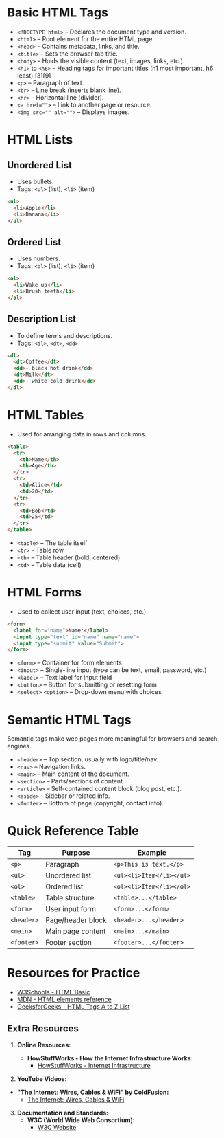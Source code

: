 # Basic HTML Tags

- `<!DOCTYPE html>` – Declares the document type and version.
- `<html>` – Root element for the entire HTML page.
- `<head>` – Contains metadata, links, and title.
- `<title>` – Sets the browser tab title.
- `<body>` – Holds the visible content (text, images, links, etc.).
- `<h1>` to `<h6>` – Heading tags for important titles (h1 most important, h6 least).[3][9]
- `<p>` – Paragraph of text.
- `<br>` – Line break (inserts blank line).
- `<hr>` – Horizontal line (divider).
- `<a href="">` – Link to another page or resource.
- `<img src="" alt="">` – Displays images.



# HTML Lists

## Unordered List

- Uses bullets.
- Tags: `<ul>` (list), `<li>` (item)

```html
<ul>
  <li>Apple</li>
  <li>Banana</li>
</ul>
```


## Ordered List

- Uses numbers.
- Tags: `<ol>` (list), `<li>` (item)

```html
<ol>
  <li>Wake up</li>
  <li>Brush teeth</li>
</ol>
```


## Description List

- To define terms and descriptions.
- Tags: `<dl>`, `<dt>`, `<dd>`

```html
<dl>
  <dt>Coffee</dt>
  <dd>- black hot drink</dd>
  <dt>Milk</dt>
  <dd>- white cold drink</dd>
</dl>
```




# HTML Tables

- Used for arranging data in rows and columns.

```html
<table>
  <tr>
    <th>Name</th>
    <th>Age</th>
  </tr>
  <tr>
    <td>Alice</td>
    <td>20</td>
  </tr>
  <tr>
    <td>Bob</td>
    <td>25</td>
  </tr>
</table>
```
- `<table>` – The table itself
- `<tr>` – Table row
- `<th>` – Table header (bold, centered)
- `<td>` – Table data (cell)




# HTML Forms

- Used to collect user input (text, choices, etc.).

```html
<form>
  <label for="name">Name:</label>
  <input type="text" id="name" name="name">
  <input type="submit" value="Submit">
</form>
```
- `<form>` – Container for form elements
- `<input>` – Single-line input (type can be text, email, password, etc.)
- `<label>` – Text label for input field
- `<button>` – Button for submitting or resetting form
- `<select>` `<option>` – Drop-down menu with choices




# Semantic HTML Tags

Semantic tags make web pages more meaningful for browsers and search engines.

- `<header>` – Top section, usually with logo/title/nav.
- `<nav>` – Navigation links.
- `<main>` – Main content of the document.
- `<section>` – Parts/sections of content.
- `<article>` – Self-contained content block (blog post, etc.).
- `<aside>` – Sidebar or related info.
- `<footer>` – Bottom of page (copyright, contact info).




# Quick Reference Table

| Tag         | Purpose                            | Example                |
|-------------|------------------------------------|------------------------|
| `<p>`       | Paragraph                          | `<p>This is text.</p>` |
| `<ul>`      | Unordered list                     | `<ul><li>Item</li></ul>` |
| `<ol>`      | Ordered list                       | `<ol><li>Item</li></ol>` |
| `<table>`   | Table structure                    | `<table>...</table>`   |
| `<form>`    | User input form                    | `<form>...</form>`     |
| `<header>`  | Page/header block                  | `<header>...</header>` |
| `<main>`    | Main page content                  | `<main>...</main>`     |
| `<footer>`  | Footer section                     | `<footer>...</footer>` |



# Resources for Practice

- [W3Schools - HTML Basic](https://www.w3schools.com/html/html_basic.asp)
- [MDN - HTML elements reference](https://developer.mozilla.org/en-US/docs/Web/HTML/Reference/Elements)
- [GeeksforGeeks - HTML Tags A to Z List](https://www.geeksforgeeks.org/html/html-tags-a-to-z-list/)


## Extra Resources
1. **Online Resources:**
   - **HowStuffWorks - How the Internet Infrastructure Works:**
     - [HowStuffWorks - Internet Infrastructure](https://computer.howstuffworks.com/internet-infrastructure.htm)

2. **YouTube Videos:**
 - **"The Internet: Wires, Cables & WiFi" by ColdFusion:**
     - [The Internet: Wires, Cables & WiFi](https://www.youtube.com/watch?v=ZhEf7e4kopM)

3. **Documentation and Standards:**
   - **W3C (World Wide Web Consortium):**
     - [W3C Website](https://www.w3.org/)


